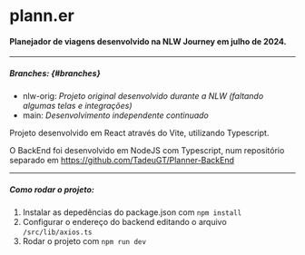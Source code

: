 # plann.er 
#### Planejador de viagens desenvolvido na NLW Journey em julho de 2024.
---
##### Branches: {#branches}
- nlw-orig: *Projeto original desenvolvido durante a NLW (faltando algumas telas e integrações)*
- main: *Desenvolvimento independente continuado*

Projeto desenvolvido em React através do Vite, utilizando Typescript.

O BackEnd foi desenvolvido em NodeJS com Typescript, num repositório separado em <https://github.com/TadeuGT/Planner-BackEnd>

---
##### Como rodar o projeto:
1. Instalar as depedências do package.json com `npm install`
2. Configurar o endereço do backend editando o arquivo `/src/lib/axios.ts`
3. Rodar o projeto com `npm run dev`
